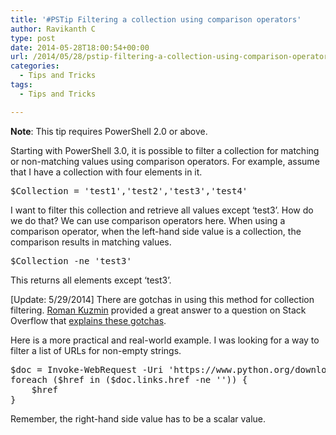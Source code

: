```yaml
---
title: '#PSTip Filtering a collection using comparison operators'
author: Ravikanth C
type: post
date: 2014-05-28T18:00:54+00:00
url: /2014/05/28/pstip-filtering-a-collection-using-comparison-operators/
categories:
  - Tips and Tricks
tags:
  - Tips and Tricks

---
```

**Note**: This tip requires PowerShell 2.0 or above.

Starting with PowerShell 3.0, it is possible to filter a collection for matching or non-matching values using comparison operators. For example, assume that I have a collection with four elements in it.

<pre class="brush: powershell; title: ; notranslate" title="">$Collection = 'test1','test2','test3','test4'
</pre>

I want to filter this collection and retrieve all values except &#8216;test3&#8217;. How do we do that? We can use comparison operators here. When using a comparison operator, when the left-hand side value is a collection, the comparison results in matching values.

<pre class="brush: powershell; title: ; notranslate" title="">$Collection -ne 'test3'
</pre>

This returns all elements except &#8216;test3&#8217;.

[Update: 5/29/2014] There are gotchas in using this method for collection filtering. [Roman Kuzmin][1] provided a great answer to a question on Stack Overflow that [explains these gotchas][2].

Here is a more practical and real-world example. I was looking for a way to filter a list of URLs for non-empty strings.

<pre class="brush: powershell; title: ; notranslate" title="">$doc = Invoke-WebRequest -Uri 'https://www.python.org/downloads'
foreach ($href in ($doc.links.href -ne '')) {
    $href
}
</pre>

Remember, the right-hand side value has to be a scalar value.

[1]: http://twitter.com/romkuzmin
[2]: http://stackoverflow.com/questions/8651905/powershell-match-operator-returns-true-but-matches-is-null/8652089#8652089